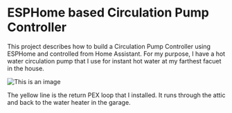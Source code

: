 # ESPHome based Circulation Pump Controller

This project describes how to build a Circulation Pump Controller using ESPHome and controlled from Home Assistant.  For my purpose, I have a hot water circulation pump that I use for instant hot water at my farthest facuet in the house.

![This is an image](https://github.com/dresslerc/esphome-circulation-pump-controller/blob/main/circpump.png)

The yellow line is the return PEX loop that I installed.  It runs through the attic and back to the water heater in the garage.

